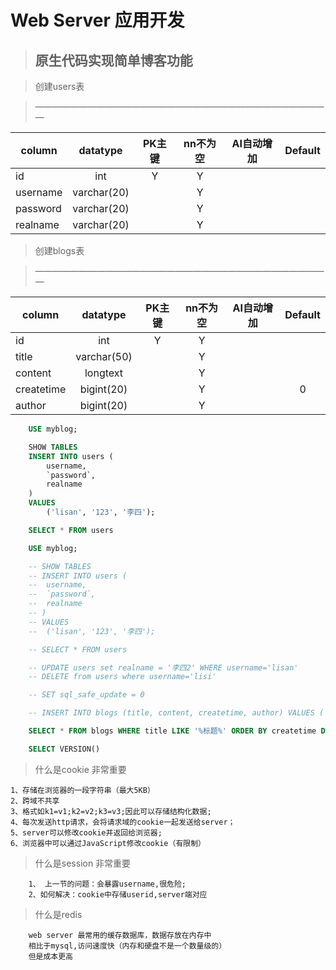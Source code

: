 # Web Server 应用开发

>## 原生代码实现简单博客功能

> 创建users表

> ——————————————————————————————————

| column        | datatype    |  PK主键 | nn不为空 | AI自动增加 | Default |
| --------      | :-----:     | :----:  | :----:   | :----:     | :----:  |
| id            |int          |   Y     |  Y       |            |         |
| username      | varchar(20) |         |  Y       |            |         |
| password      | varchar(20) |         |  Y       |            |         |
| realname      | varchar(20) |         |  Y       |            |         |


> 创建blogs表

> ——————————————————————————————————

| column        | datatype    |  PK主键 | nn不为空 | AI自动增加 | Default |
| --------      | :-----:     | :----:  | :----:  | :----:    | :----:  |
| id            |int          |   Y     |  Y      |           |         |
| title         | varchar(50) |         |  Y      |           |         |
| content       | longtext    |         |  Y      |           |         |
| createtime    | bigint(20)  |         |  Y      |           |     0   |
| author        | bigint(20)  |         |  Y      |           |         |


```SQL
    USE myblog;

    SHOW TABLES 
    INSERT INTO users (
        username,
        `password`,
        realname
    )
    VALUES
        ('lisan', '123', '李四');

    SELECT * FROM users

    USE myblog;

    -- SHOW TABLES 
    -- INSERT INTO users (
    -- 	username,
    -- 	`password`,
    -- 	realname
    -- )
    -- VALUES
    -- 	('lisan', '123', '李四');

    -- SELECT * FROM users

    -- UPDATE users set realname = '李四2' WHERE username='lisan'
    -- DELETE from users where username='lisi'

    -- SET sql_safe_update = 0

    -- INSERT INTO blogs (title, content, createtime, author) VALUES ('标题A','内容A',1546870368066,'lisi')

    SELECT * FROM blogs WHERE title LIKE '%标题%' ORDER BY createtime DESC;

    SELECT VERSION()

```

> 什么是cookie  非常重要

```
1、存储在浏览器的一段字符串（最大5KB）
2、跨域不共享
3、格式如k1=v1;k2=v2;k3=v3;因此可以存储结构化数据;
4、每次发送http请求，会将请求域的cookie一起发送给server；
5、server可以修改cookie并返回给浏览器;
6、浏览器中可以通过JavaScript修改cookie（有限制）

```

> 什么是session  非常重要

```
    1、 上一节的问题：会暴露username,很危险;
    2、如何解决：cookie中存储userid,server端对应

```

> 什么是redis

```
    web server 最常用的缓存数据库，数据存放在内存中
    相比于mysql,访问速度快（内存和硬盘不是一个数量级的）
    但是成本更高

```
